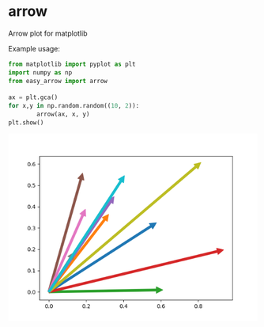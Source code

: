 # arrow
Arrow plot for matplotlib


Example usage:

```python
from matplotlib import pyplot as plt
import numpy as np
from easy_arrow import arrow

ax = plt.gca()
for x,y in np.random.random((10, 2)):
        arrow(ax, x, y)
plt.show()
```

![arrows](img/arrow.png)

